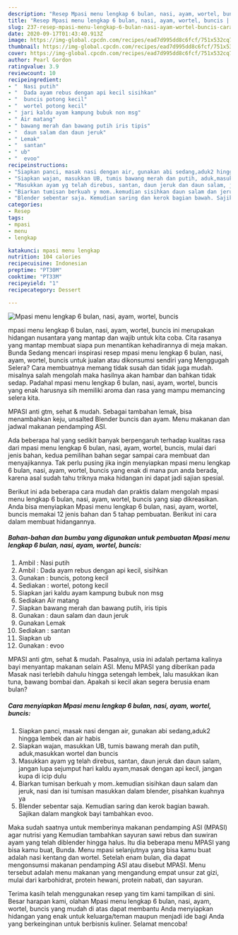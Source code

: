 ```yaml
---
description: "Resep Mpasi menu lengkap 6 bulan, nasi, ayam, wortel, buncis | Cara Masak Mpasi menu lengkap 6 bulan, nasi, ayam, wortel, buncis Yang Lezat"
title: "Resep Mpasi menu lengkap 6 bulan, nasi, ayam, wortel, buncis | Cara Masak Mpasi menu lengkap 6 bulan, nasi, ayam, wortel, buncis Yang Lezat"
slug: 237-resep-mpasi-menu-lengkap-6-bulan-nasi-ayam-wortel-buncis-cara-masak-mpasi-menu-lengkap-6-bulan-nasi-ayam-wortel-buncis-yang-lezat
date: 2020-09-17T01:43:40.913Z
image: https://img-global.cpcdn.com/recipes/ead7d995dd8c6fcf/751x532cq70/mpasi-menu-lengkap-6-bulan-nasi-ayam-wortel-buncis-foto-resep-utama.jpg
thumbnail: https://img-global.cpcdn.com/recipes/ead7d995dd8c6fcf/751x532cq70/mpasi-menu-lengkap-6-bulan-nasi-ayam-wortel-buncis-foto-resep-utama.jpg
cover: https://img-global.cpcdn.com/recipes/ead7d995dd8c6fcf/751x532cq70/mpasi-menu-lengkap-6-bulan-nasi-ayam-wortel-buncis-foto-resep-utama.jpg
author: Pearl Gordon
ratingvalue: 3.9
reviewcount: 10
recipeingredient:
- "  Nasi putih"
- "  Dada ayam rebus dengan api kecil sisihkan"
- "  buncis potong kecil"
- "  wortel potong kecil"
- " jari kaldu ayam kampung bubuk non msg"
- " Air matang"
- " bawang merah dan bawang putih iris tipis"
- "  daun salam dan daun jeruk"
- " Lemak"
- "  santan"
- " ub"
- "  evoo"
recipeinstructions:
- "Siapkan panci, masak nasi dengan air, gunakan abi sedang,aduk2 hingga lembek dan air habis"
- "Siapkan wajan, masukkan UB, tumis bawang merah dan putih, aduk,masukkan wortel dan buncis"
- "Masukkan ayam yg telah direbus, santan, daun jeruk dan daun salam, jangan lupa sejumput hari kaldu ayam,masak dengan api kecil, jangan kupa di icip dulu"
- "Biarkan tumisan berkuah y mom..kemudian sisihkan daun salam dan jeruk, nasi dan isi tumisan masukkan dalam blender, pisahkan kuahnya ya"
- "Blender sebentar saja. Kemudian saring dan kerok bagian bawah. Sajikan dalam mangkok bayi tambahkan evoo."
categories:
- Resep
tags:
- mpasi
- menu
- lengkap

katakunci: mpasi menu lengkap 
nutrition: 104 calories
recipecuisine: Indonesian
preptime: "PT30M"
cooktime: "PT33M"
recipeyield: "1"
recipecategory: Dessert

---
```



![Mpasi menu lengkap 6 bulan, nasi, ayam, wortel, buncis](https://img-global.cpcdn.com/recipes/ead7d995dd8c6fcf/751x532cq70/mpasi-menu-lengkap-6-bulan-nasi-ayam-wortel-buncis-foto-resep-utama.jpg)


mpasi menu lengkap 6 bulan, nasi, ayam, wortel, buncis ini merupakan hidangan nusantara yang mantap dan wajib untuk kita coba. Cita rasanya yang mantap membuat siapa pun menantikan kehadirannya di meja makan.
Bunda Sedang mencari inspirasi resep mpasi menu lengkap 6 bulan, nasi, ayam, wortel, buncis untuk jualan atau dikonsumsi sendiri yang Menggugah Selera? Cara membuatnya memang tidak susah dan tidak juga mudah. misalnya salah mengolah maka hasilnya akan hambar dan bahkan tidak sedap. Padahal mpasi menu lengkap 6 bulan, nasi, ayam, wortel, buncis yang enak harusnya sih memiliki aroma dan rasa yang mampu memancing selera kita.

MPASI anti gtm, sehat &amp; mudah. Sebagai tambahan lemak, bisa menambahkan keju, unsalted Blender buncis dan ayam. Menu makanan dan jadwal makanan pendamping ASI.

Ada beberapa hal yang sedikit banyak berpengaruh terhadap kualitas rasa dari mpasi menu lengkap 6 bulan, nasi, ayam, wortel, buncis, mulai dari jenis bahan, kedua pemilihan bahan segar sampai cara membuat dan menyajikannya. Tak perlu pusing jika ingin menyiapkan mpasi menu lengkap 6 bulan, nasi, ayam, wortel, buncis yang enak di mana pun anda berada, karena asal sudah tahu triknya maka hidangan ini dapat jadi sajian spesial.


Berikut ini ada beberapa cara mudah dan praktis dalam mengolah mpasi menu lengkap 6 bulan, nasi, ayam, wortel, buncis yang siap dikreasikan. Anda bisa menyiapkan Mpasi menu lengkap 6 bulan, nasi, ayam, wortel, buncis memakai 12 jenis bahan dan 5 tahap pembuatan. Berikut ini cara dalam membuat hidangannya.

<!--inarticleads1-->

##### Bahan-bahan dan bumbu yang digunakan untuk pembuatan Mpasi menu lengkap 6 bulan, nasi, ayam, wortel, buncis:

1. Ambil  : Nasi putih
1. Ambil  : Dada ayam rebus dengan api kecil, sisihkan
1. Gunakan  : buncis, potong kecil
1. Sediakan  : wortel, potong kecil
1. Siapkan  jari kaldu ayam kampung bubuk non msg
1. Sediakan  Air matang
1. Siapkan  bawang merah dan bawang putih, iris tipis
1. Gunakan  : daun salam dan daun jeruk
1. Gunakan  Lemak
1. Sediakan  : santan
1. Siapkan  ub
1. Gunakan  : evoo


MPASI anti gtm, sehat &amp; mudah. Pasalnya, usia ini adalah pertama kalinya bayi menyantap makanan selain ASI. Menu MPASI yang diberikan pada Masak nasi terlebih dahulu hingga setengah lembek, lalu masukkan ikan tuna, bawang bombai dan. Apakah si kecil akan segera berusia enam bulan? 

<!--inarticleads2-->

##### Cara menyiapkan Mpasi menu lengkap 6 bulan, nasi, ayam, wortel, buncis:

1. Siapkan panci, masak nasi dengan air, gunakan abi sedang,aduk2 hingga lembek dan air habis
1. Siapkan wajan, masukkan UB, tumis bawang merah dan putih, aduk,masukkan wortel dan buncis
1. Masukkan ayam yg telah direbus, santan, daun jeruk dan daun salam, jangan lupa sejumput hari kaldu ayam,masak dengan api kecil, jangan kupa di icip dulu
1. Biarkan tumisan berkuah y mom..kemudian sisihkan daun salam dan jeruk, nasi dan isi tumisan masukkan dalam blender, pisahkan kuahnya ya
1. Blender sebentar saja. Kemudian saring dan kerok bagian bawah. Sajikan dalam mangkok bayi tambahkan evoo.


Maka sudah saatnya untuk memberinya makanan pendamping ASI (MPASI) agar nutrisi yang Kemudian tambahkan sayuran sawi rebus dan suwiran ayam yang telah diblender hingga halus. Itu dia beberapa menu MPASI yang bisa kamu buat, Bunda. Menu mpasi selanjutnya yang bisa kamu buat adalah nasi kentang dan wortel. Setelah enam bulan, dia dapat mengonsumsi makanan pendamping ASI atau disebut MPASI. Menu tersebut adalah menu makanan yang mengandung empat unsur zat gizi, mulai dari karbohidrat, protein hewani, protein nabati, dan sayuran. 

Terima kasih telah menggunakan resep yang tim kami tampilkan di sini. Besar harapan kami, olahan Mpasi menu lengkap 6 bulan, nasi, ayam, wortel, buncis yang mudah di atas dapat membantu Anda menyiapkan hidangan yang enak untuk keluarga/teman maupun menjadi ide bagi Anda yang berkeinginan untuk berbisnis kuliner. Selamat mencoba!
